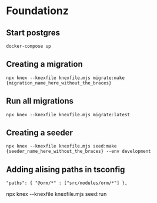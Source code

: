 # Foundationz

## Start postgres

`docker-compose up`

## Creating a migration

`npx knex --knexfile knexfile.mjs migrate:make {migration_name_here_without_the_braces}`

## Run all migrations

`npx knex --knexfile knexfile.mjs migrate:latest`

## Creating a seeder

`npx knex --knexfile knexfile.mjs seed:make {seeder_name_here_without_the_braces} --env development`

## Adding alising paths in tsconfig

`"paths": { "@orm/*" : ["src/modules/orm/*"] },`



npx knex  --knexfile knexfile.mjs seed:run
